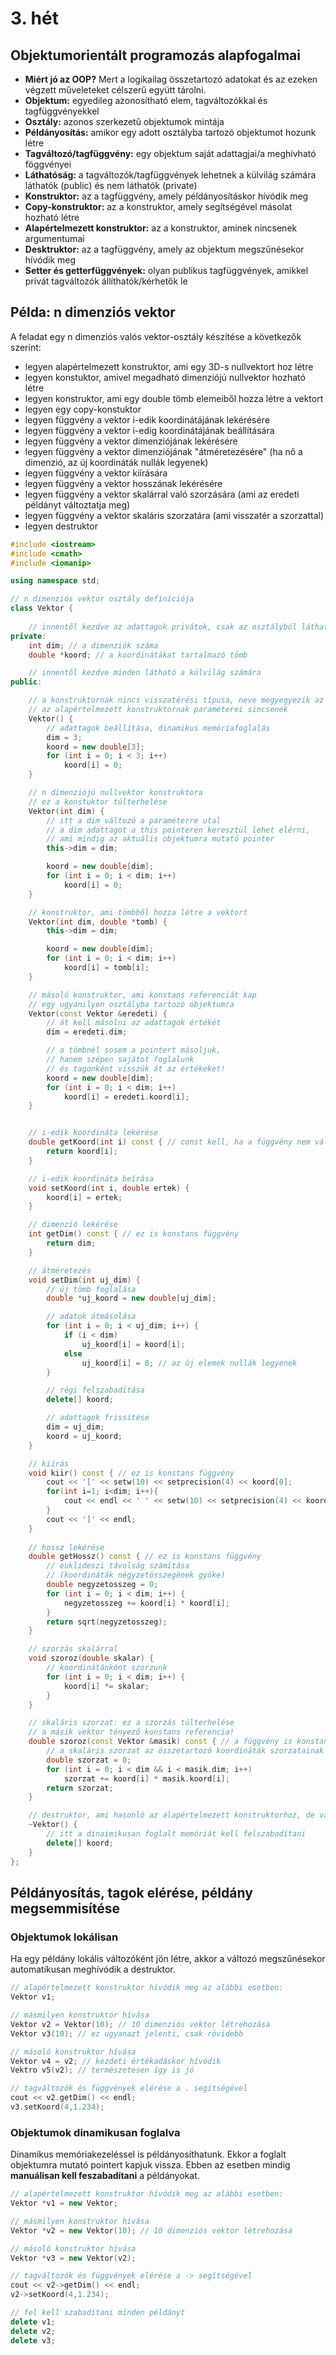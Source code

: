 # 3. hét

## Objektumorientált programozás alapfogalmai

- **Miért jó az OOP?** Mert a logikailag összetartozó adatokat és az ezeken végzett műveleteket célszerű együtt tárolni.
- **Objektum:** egyedileg azonosítható elem, tagváltozókkal és tagfüggvényekkel
- **Osztály:** azonos szerkezetű objektumok mintája
- **Példányosítás:** amikor egy adott osztályba tartozó objektumot hozunk létre
- **Tagváltozó/tagfüggvény:**  egy objektum saját adattagjai/a meghívható föggvényei
- **Láthatóság:** a tagváltozók/tagfüggvények lehetnek a külvilág számára láthatók (public) és nem láthatók (private)
- **Konstruktor:** az a tagfüggvény, amely példányosításkor hívódik meg
- **Copy-konstruktor:** az a konstruktor, amely segítségével másolat hozható létre
- **Alapértelmezett konstruktor:** az a konstruktor, aminek nincsenek argumentumai
- **Desktruktor:** az a tagfüggvény, amely az objektum megszűnésekor hívódik meg
- **Setter és getterfüggvények:** olyan publikus tagfüggvények, amikkel privát tagváltozók  állíthatók/kérhetők le

## Példa: n dimenziós vektor

A feladat egy n dimenziós valós vektor-osztály készítése a következők szerint:

- legyen alapértelmezett konstruktor, ami egy 3D-s nullvektort hoz létre
- legyen konstuktor, amivel megadható dimenziójú nullvektor hozható létre
- legyen konstruktor, ami egy double tömb elemeiből hozza létre a vektort
- legyen egy copy-konstuktor
- legyen függvény a vektor i-edik koordinátájának lekérésére
- legyen függvény a vektor i-edig koordinátájának beállítására
- legyen függvény a vektor dimenziójának lekérésére
- legyen függvény a vektor dimenziójának "átméretezésére" (ha nő a dimenzió, az új koordináták nullák legyenek)
- legyen függvény a vektor kiírására
- legyen függvény a vektor hosszának lekérésére
- legyen függvény a vektor skalárral való szorzására (ami az eredeti példányt változtatja meg)
- legyen függvény a vektor skaláris szorzatára (ami visszatér a szorzattal)
- legyen destruktor


```cpp
#include <iostream>
#include <cmath>
#include <iomanip>

using namespace std;

// n dimenziós vektor osztály definíciója
class Vektor {
    
    // innentől kezdve az adattagok privátok, csak az osztályból láthatók 
private:
    int dim; // a dimenziók száma
    double *koord; // a koordinátákat tartalmazó tömb

    // innentől kezdve minden látható a külvilág számára
public:

    // a konstruktornak nincs visszatérési típusa, neve megyegyezik az osztállyal
    // az alapértelmezett konstruktornak paraméterei sincsenek
    Vektor() {
        // adattagok beállítása, dinamikus memóriafoglalás
        dim = 3;
        koord = new double[3];
        for (int i = 0; i < 3; i++)
            koord[i] = 0;
    }

    // n dimenziójú nullvektor konstruktora
    // ez a konstuktor túlterhelése
    Vektor(int dim) {
        // itt a dim változó a paraméterre utal
        // a dim adattagot a this pointeren keresztül lehet elérni,
        // ami mindig az aktuális objektumra mutató pointer
        this->dim = dim;

        koord = new double[dim];
        for (int i = 0; i < dim; i++)
            koord[i] = 0;
    }

    // konstruktor, ami tömbből hozza létre a vektort
    Vektor(int dim, double *tomb) {
        this->dim = dim;

        koord = new double[dim];
        for (int i = 0; i < dim; i++)
            koord[i] = tomb[i];
    }

    // másoló konstruktor, ami konstans referenciát kap
    // egy ugyanilyen osztályba tartozó objektumra
    Vektor(const Vektor &eredeti) {
        // át kell másolni az adattagok értékét
        dim = eredeti.dim;

        // a tömbnél sosem a pointert másoljuk,
        // hanem szépen sajátot foglalunk
        // és tagonként visszük át az értékeket!
        koord = new double[dim];
        for (int i = 0; i < dim; i++)
            koord[i] = eredeti.koord[i];
    }


    // i-edik koordináta lekérése
    double getKoord(int i) const { // const kell, ha a függvény nem változtatja meg az objektumot
        return koord[i];
    }

    // i-edik koordináta beírása
    void setKoord(int i, double ertek) {
        koord[i] = ertek;
    }

    // dimenzió lekérése
    int getDim() const { // ez is konstans függvény
        return dim;
    }

    // átméretezés
    void setDim(int uj_dim) {
        // új tömb foglalása
        double *uj_koord = new double[uj_dim];

        // adatok átmásolása
        for (int i = 0; i < uj_dim; i++) {
            if (i < dim)
                uj_koord[i] = koord[i];
            else
                uj_koord[i] = 0; // az új elemek nullák legyenek
        }

        // régi felszabadítása
        delete[] koord;

        // adattagok frissítése
        dim = uj_dim;
        koord = uj_koord;
    }

    // kiírás
    void kiir() const { // ez is konstans függvény
        cout << '[' << setw(10) << setprecision(4) << koord[0];
        for(int i=1; i<dim; i++){
            cout << endl << ' ' << setw(10) << setprecision(4) << koord[i];
        }
        cout << ']' << endl;
    }
    
    // hossz lekérése
    double getHossz() const { // ez is konstans függvény
        // euklideszi távolság számítása
        // (koordináták négyzetösszegének gyöke)
        double negyzetosszeg = 0;
        for (int i = 0; i < dim; i++) {
            negyzetosszeg += koord[i] * koord[i];
        }
        return sqrt(negyzetosszeg);
    }

    // szorzás skalárral
    void szoroz(double skalar) {
        // koordinátánként szorzunk
        for (int i = 0; i < dim; i++) {
            koord[i] *= skalar;
        }
    }

    // skaláris szorzat: ez a szorzás túlterhelése
    // a másik vektor tényező konstans referencia!
    double szoroz(const Vektor &masik) const { // a függvény is konstans, mert ezt a példányt sem változtatja!
        // a skaláris szorzat az összetartozó koordináták szorzatainak összege
        double szorzat = 0;
        for (int i = 0; i < dim && i < masik.dim; i++)
            szorzat += koord[i] * masik.koord[i];
        return szorzat;
    }

    // destruktor, ami hasonló az alapértelmezett konstruktorhoz, de van előtte egy hullámvonal
    ~Vektor() {
        // itt a dinaimikusan foglalt memóriát kell felszabadítani
        delete[] koord;
    }
};
```

## Példányosítás, tagok elérése, példány megsemmisítése

### Objektumok lokálisan

Ha egy példány lokális változóként jön létre, akkor a változó megszűnésekor automatikusan meghívódik a destruktor.

```cpp
// alapértelmezett konstruktor hívódik meg az alábbi esetben:
Vektor v1;

// másmilyen konstruktor hívása
Vektor v2 = Vektor(10); // 10 dimenziós vektor létrehozása
Vektor v3(10); // ez ugyanazt jelenti, csak rövidebb

// másoló konstruktor hívása 
Vektor v4 = v2; // kezdeti értékadáskor hívódik
Vektro v5(v2); // természetesen így is jó

// tagváltozók és függvények elérése a . segítségével
cout << v2.getDim() << endl;
v3.setKoord(4,1.234);
```

### Objektumok dinamikusan foglalva

Dinamikus memóriakezeléssel is példányosíthatunk. Ekkor a foglalt objektumra mutató pointert kapjuk vissza. Ebben az esetben mindig **manuálisan kell feszabadítani** a példányokat.

```cpp
// alapértelmezett konstruktor hívódik meg az alábbi esetben:
Vektor *v1 = new Vektor;

// másmilyen konstruktor hívása
Vektor *v2 = new Vektor(10); // 10 dimenziós vektor létrehozása

// másoló konstruktor hívása 
Vektor *v3 = new Vektor(v2);

// tagváltozók és függvények elérése a -> segítségével
cout << v2->getDim() << endl;
v2->setKoord(4,1.234);

// fel kell szabadítani minden példányt
delete v1;
delete v2;
delete v3;
```